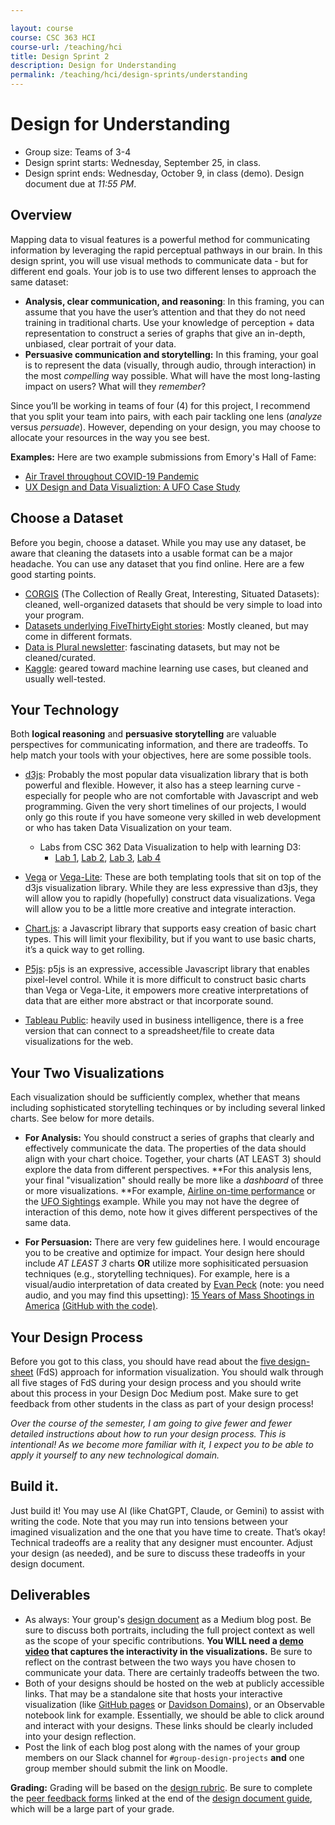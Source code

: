 ```yaml
---

layout: course
course: CSC 363 HCI
course-url: /teaching/hci
title: Design Sprint 2
description: Design for Understanding
permalink: /teaching/hci/design-sprints/understanding
---
```


# Design for Understanding

* Group size: Teams of 3-4
* Design sprint starts: Wednesday, September 25, in class.
* Design sprint ends: Wednesday, October 9, in class (demo). Design document due at *11:55 PM*. 

## Overview 

Mapping data to visual features is a powerful method for communicating information by leveraging the rapid perceptual pathways in our brain. In this design sprint, you will use visual methods to communicate data - but for different end goals. Your job is to use two different lenses to approach the same dataset:
* **Analysis, clear communication, and reasoning**: In this framing, you can assume that you have the user’s attention and that they do not need training in traditional charts. Use your knowledge of perception + data representation to construct a series of graphs that give an in-depth, unbiased, clear portrait of your data.
* **Persuasive communication and storytelling:** In this framing, your goal is to represent the data (visually, through audio, through interaction) in the most *compelling* way possible. What will have the most long-lasting impact on users? What will they *remember*?

Since you’ll be working in teams of four (4) for this project, I recommend that you split your team into pairs, with each pair tackling one lens (*analyze* versus *persuade*). However, depending on your design, you may choose to allocate your resources in the way you see best.

**Examples:** Here are two example submissions from Emory's Hall of Fame:
*  [Air Travel throughout COVID-19 Pandemic](https://medium.com/@nssokada/design-for-understanding-401876c07b2d)
* [UX Design and Data Visualiztion: A UFO Case Study](https://medium.com/@bookworm7572/ux-design-and-data-visualisation-a-ufo-case-study-5d3d9fcaa531)


## Choose a Dataset

Before you begin, choose a dataset. While you may use any dataset, be aware that cleaning the datasets into a usable format can be a major headache. You can use any dataset that you find online. Here are a few good starting points.
* [CORGIS](https://corgis-edu.github.io/corgis/) (The Collection of Really Great, Interesting, Situated Datasets): cleaned, well-organized datasets that should be very simple to load into your program.
* [Datasets underlying FiveThirtyEight stories](https://github.com/fivethirtyeight/data): Mostly cleaned, but may come in different formats.
* [Data is Plural newsletter](https://docs.google.com/spreadsheets/d/1wZhPLMCHKJvwOkP4juclhjFgqIY8fQFMemwKL2c64vk/edit?gid=0#gid=0): fascinating datasets, but may not be cleaned/curated.
* [Kaggle](https://www.kaggle.com/): geared toward machine learning use cases, but cleaned and usually well-tested.


## Your Technology

Both **logical reasoning** and **persuasive storytelling** are valuable perspectives for communicating information, and there are tradeoffs. To help match your tools with your objectives, here are some possible tools.

* [d3js](https://d3js.org/): Probably the most popular data visualization library that is both powerful and flexible. However, it also has a steep learning curve - especially for people who are not comfortable with Javascript and web programming. Given the very short timelines of our projects, I would only go this route if you have someone very skilled in web development or who has taken Data Visualization on your team.
    * Labs from CSC 362 Data Visualization to help with learning D3: 
        * [Lab 1](https://docs.google.com/document/d/1ypWcNfwoN3D-5YWMBTEJUH4RmtAI77T54JW4poFa8pg/edit?usp=sharing), [Lab 2](https://docs.google.com/document/d/1y9_b5ST60LEp16HGnZouPXaSucEaOgR7TEjOssTe_GA/edit?usp=sharing), [Lab 3](https://docs.google.com/document/d/1v7c5CHiN7eOs5f-kho7FIhuRS6Vi7f00NPvylK-KM20/edit?usp=sharing), [Lab 4](https://docs.google.com/document/d/16JiwHOUa51tsDi-wZu3YMRkMLqZ0VEWwKhC33tiiLEo/edit?usp=sharing)


* [Vega](https://vega.github.io/vega/) or [Vega-Lite](https://vega.github.io/vega-lite/): These are both templating tools that sit on top of the d3js visualization library. While they are less expressive than d3js, they will allow you to rapidly (hopefully) construct data visualizations. Vega will allow you to be a little more creative and integrate interaction.

* [Chart.js](https://www.chartjs.org/): a Javascript library that supports easy creation of basic chart types. This will limit your flexibility, but if you want to use basic charts, it’s a quick way to get rolling.

* [P5js](https://p5js.org/): p5js is an expressive, accessible Javascript library that enables pixel-level control. While it is more difficult to construct basic charts than Vega or Vega-Lite, it empowers more creative interpretations of data that are either more abstract or that incorporate sound.

* [Tableau Public](https://public.tableau.com/app/discover): heavily used in business intelligence, there is a free version that can connect to a spreadsheet/file to create data visualizations for the web.

## Your Two Visualizations

Each visualization should be sufficiently complex, whether that means including sophisticated storytelling techinques or by including several linked charts. See below for more details. 

* **For Analysis:** You should construct a series of graphs that clearly and effectively communicate the data. The properties of the data should align with your chart choice. Together, your charts (AT LEAST 3) should explore the data from different perspectives. **For this analysis lens, your final "visualization" should really be more like a *dashboard* of three or more visualizations. **For example, [Airline on-time performance](http://square.github.io/crossfilter/) or the [UFO Sightings](https://public.tableau.com/app/profile/amya4869/viz/5-combination/Dashboard1) example. While you may not have the degree of interaction of this demo, note how it gives different perspectives of the same data.

* **For Persuasion:** There are very few guidelines here. I would encourage you to be creative and optimize for impact. Your design here should include *AT LEAST 3* charts **OR** utilize more sophisiticated persuasion techniques (e.g., storytelling techniques). For example, here is a visual/audio interpretation of data created by [Evan Peck](https://evanpeck.github.io/) (note: you need audio, and you may find this upsetting): [15 Years of Mass Shootings in America](/teaching/hci/examples/15-Years-of-Mass-Shootings-in-America/index.html) [(GitHub with the code)](https://github.com/evanpeck/15-Years-of-Mass-Shootings-in-America).

## Your Design Process
Before you got to this class, you should have read about the [five design-sheet](/teaching/hci/papers/RobertsHeadleandRitsos-FiveDesignSheet.pdf) (FdS) approach for information visualization. You should walk through all five stages of FdS during your design process and you should write about this process in your Design Doc Medium post. Make sure to get feedback from other students in the class as part of your design process!

>
*Over the course of the semester, I am going to give fewer and fewer detailed instructions about how to run your design process. This is intentional! As we become more familiar with it, I expect you to be able to apply it yourself to any new technological domain.*
>

## Build it.

Just build it! You may use AI (like ChatGPT, Claude, or Gemini) to assist with writing the code. Note that you may run into tensions between your imagined visualization and the one that you have time to create. That’s okay! Technical tradeoffs are a reality that any designer must encounter. Adjust your design (as needed), and be sure to discuss these tradeoffs in your design document.

## Deliverables

* As always: Your group's [design document](/teaching/hci/design-doc) as a Medium blog post. Be sure to discuss both portraits, including the full project context as well as the scope of your specific contributions. **You WILL need a [demo video](https://kawilliams.github.io/teaching/hci/design-doc#demo-video) that captures the interactivity in the visualizations.** Be sure to reflect on the contrast between the two ways you have chosen to communicate your data. There are certainly tradeoffs between the two.
* Both of your designs should be hosted on the web at publicly accessible links. That may be a standalone site that hosts your interactive visualization (like [GitHub pages](https://pages.github.com/) or [Davidson Domains](https://domains.davidson.edu/)), or an Observable notebook link for example. Essentially, we should be able to click around and interact with your designs. These links should be clearly included into your design reflection.
* Post the link of each blog post along with the names of your group members on our Slack channel for `#group-design-projects` **and** one group member should submit the link on Moodle.

**Grading:** Grading will be based on the [design rubric](https://docs.google.com/spreadsheets/d/1aI9LcmVZmh_977G__U4Guz_rPRCwWZs26J_yHXbhSyY/edit?usp=sharing). Be sure to complete the [peer feedback forms](https://forms.gle/4TgYVtRABUdqjeZX7) linked
at the end of the [design document guide](/teaching/hci/design-doc), which will be a large part of your grade. 

<!-- ## Some Tech Tips

# Tips for Vega-Lite

Here's some guidance if this is your first time using Vega.
1. Open up Vega-Lite’s [online editor](https://vega.github.io/editor/#/custom/vega-lite) to work out of. It may load initially with an error -- that's ok. Move to step 2. 
2. Look through the charts and graphs we’re given (found in the **Examples** menu) to see the different possibilities for visualizing data with **Vega-Lite**.
3. In a new window, go through their first two [tutorials](https://vega.github.io/vega-lite/tutorials/getting_started.html) titled “The Data” and “Encoding Data with Marks”. Code along with the tutorial in order to get a better feel for the library. Some helpful tips:
    * The entire code should be wrapped in `{}`.
    * Almost every value you enter must be wrapped in `""`– excludes punctuation and numerical values in the `data: values` field.
    * The `encoding` field is where you’ll enter the bulk of the information about your dataset. Most importantly the x- and y-axis data go here. Learn about the different data types [here](https://vega.github.io/vega-lite/docs/encoding.html#data-type).
    * Create a legend using this [documentation](https://vega.github.io/vega-lite/docs/legend.html).
4. When you’re done going through the tutorial, use the data found in this [csv file](https://github.com/plotly/datasets/blob/master/2014_apple_stock.csv) to create a chart or graph.
    * To use data from an online link, replace `"data": { "values": [..] }`, with
`"data": { "url": "URL", "format": {"type": "TYPE"} }`, where `TYPE` is the type of file used (csv in our case).
When you’re entering the x- and y-axis “fields”, instead of typing a and b you’ll type in the names of the columns you’d like to display the data for. In this example there are only two columns so your x-field would be “AAPL_x” and your y-field would be “AAPL_y”.
5. Once you finish playing around with your chart or feel like you understand how the code works, move on to the next task. -->